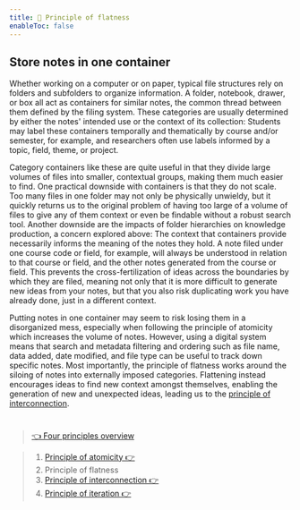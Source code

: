 ```yaml
---
title: 📖 Principle of flatness
enableToc: false
---
```


## Store notes in one container

Whether working on a computer or on paper, typical file structures rely on folders and subfolders to organize information. A folder, notebook, drawer, or box all act as containers for similar notes, the common thread between them defined by the filing system. These categories are usually determined by either the notes' intended use or the context of its collection: Students may label these containers temporally and thematically by course and/or semester, for example, and researchers often use labels informed by a topic, field, theme, or project. 

Category containers like these are quite useful in that they divide large volumes of files into smaller, contextual groups, making them much easier to find. One practical downside with containers is that they do not scale. Too many files in one folder may not only be physically unwieldy, but it quickly returns us to the original problem of having too large of a volume of files to give any of them context or even be findable without a robust search tool. Another downside are the impacts of folder hierarchies on knowledge production, a concern explored above: The context that containers provide necessarily informs the meaning of the notes they hold. A note filed under one course code or field, for example, will always be understood in relation to that course or field, and the other notes generated from the course or field. This prevents the cross-fertilization of ideas across the boundaries by which they are filed, meaning not only that it is more difficult to generate new ideas from your notes, but that you also risk duplicating work you have already done, just in a different context.

Putting notes in one container may seem to risk losing them in a disorganized mess, especially when following the principle of atomicity which increases the volume of notes. However, using a digital system means that search and metadata filtering and ordering such as file name, data added, date modified, and file type can be useful to track down specific notes. Most importantly, the principle of flatness works around the siloing of notes into externally imposed categories. Flattening instead encourages ideas to find new context amongst themselves, enabling the generation of new and unexpected ideas, leading us to the [principle of interconnection](📖6c%20Principle%20of%20interconnection.md). 

# 

 > 
 > [👈 Four principles overview](📖6%20Four%20principles%20of%20a%20feminist%20note-taking%20methodology.md)

 > 
 > 1. [Principle of atomicity 👉 ](📖6a%20Principle%20of%20atomicity.md)
 > 1. Principle of flatness
 > 1. [Principle of interconnection 👉 ](📖6c%20Principle%20of%20interconnection.md)
 > 1. [Principle of iteration 👉 ](📖6d%20Principle%20of%20iteration.md)
